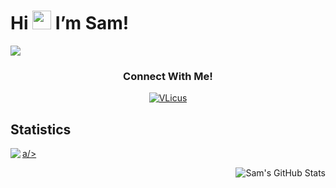 # Hi <img src="https://raw.githubusercontent.com/MartinHeinz/MartinHeinz/master/wave.gif" width="30px"> I’m Sam!</strong> </em>

![](https://komarev.com/ghpvc/?username=VLicus&abbreviated=true&style=plastic)

<h3 align="center">Connect With Me! </h3>
<p align="center">
 
<a href="https://www.linkedin.com/in/samuel-cobas/" target="_blank">
<img align="center" src="https://img.shields.io/badge/LinkedIn-0077B5?style=for-the-badge&logo=linkedin&logoColor=white" 
alt="VLicus" />
</a>
</p>

## Statistics

<a href="https://github.com/VLicus">
 <img align="left" src="https://github-readme-stats.vercel.app/api/top-langs/?username=anuraghazra&layout=donut(https://github.com/VLicus/github-readme-stats")

a/>

<a href="https://github.com/VLicus">
  <img align="right" src="https://github-readme-stats.vercel.app/api?username=VLicus&show_icons=true&theme=radical&line_height=27&count_private=true" 
   alt="Sam's GitHub Stats" 
   [![Top Langs](https://github-readme-stats.vercel.app/api/top-langs/?username=VLicus&layout=donut)](https://github.com/anuraghazra/github-readme-stats)
a/>



 
